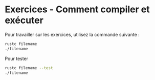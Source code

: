# Exercices - Comment compiler et exécuter

Pour travailler sur les exercices, utilisez la commande suivante :

```bash
rustc filename
./filename
```

Pour tester

```bash
rustc filename --test
./filename
```
